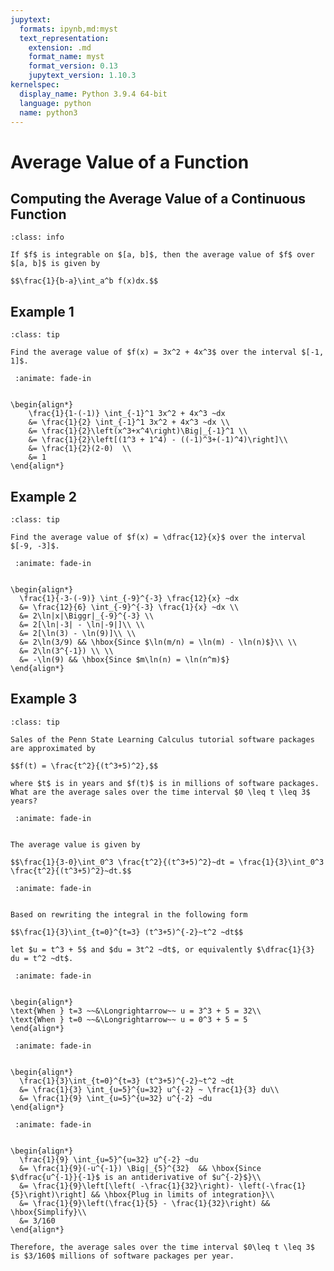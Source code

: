 ```yaml
---
jupytext:
  formats: ipynb,md:myst
  text_representation:
    extension: .md
    format_name: myst
    format_version: 0.13
    jupytext_version: 1.10.3
kernelspec:
  display_name: Python 3.9.4 64-bit
  language: python
  name: python3
---
```

# Average Value of a Function

## Computing the Average Value of a Continuous Function

```{admonition} Definition
:class: info

If $f$ is integrable on $[a, b]$, then the average value of $f$ over $[a, b]$ is given by

$$\frac{1}{b-a}\int_a^b f(x)dx.$$
```

## Example 1

```{admonition} Computing the average value
:class: tip

Find the average value of $f(x) = 3x^2 + 4x^3$ over the interval $[-1, 1]$.
```

```{dropdown} **Step 1:** The average value is given by
 :animate: fade-in


\begin{align*}
    \frac{1}{1-(-1)} \int_{-1}^1 3x^2 + 4x^3 ~dx 
    &= \frac{1}{2} \int_{-1}^1 3x^2 + 4x^3 ~dx \\
    &= \frac{1}{2}\left(x^3+x^4\right)\Big|_{-1}^1 \\
    &= \frac{1}{2}\left[(1^3 + 1^4) - ((-1)^3+(-1)^4)\right]\\
    &= \frac{1}{2}(2-0)  \\
    &= 1
\end{align*}
```

## Example 2

```{admonition} Computing the average value
:class: tip

Find the average value of $f(x) = \dfrac{12}{x}$ over the interval $[-9, -3]$.
```

```{dropdown} **Step 1:** The average value is given by
 :animate: fade-in


\begin{align*}
  \frac{1}{-3-(-9)} \int_{-9}^{-3} \frac{12}{x} ~dx 
  &= \frac{12}{6} \int_{-9}^{-3} \frac{1}{x} ~dx \\
  &= 2\ln|x|\Biggr|_{-9}^{-3} \\
  &= 2[\ln|-3| - \ln|-9|]\\ \\
  &= 2[\ln(3) - \ln(9)]\\ \\
  &= 2\ln(3/9) && \hbox{Since $\ln(m/n) = \ln(m) - \ln(n)$}\\ \\
  &= 2\ln(3^{-1}) \\ \\
  &= -\ln(9) && \hbox{Since $m\ln(n) = \ln(n^m)$}
\end{align*}
```

## Example 3

```{admonition} Computing average sales
:class: tip

Sales of the Penn State Learning Calculus tutorial software packages are approximated by

$$f(t) = \frac{t^2}{(t^3+5)^2},$$

where $t$ is in years and $f(t)$ is in millions of software packages. What are the average sales over the time interval $0 \leq t \leq 3$ years?
```

```{dropdown} **Step 1:** Use the definition of average value.
 :animate: fade-in


The average value is given by

$$\frac{1}{3-0}\int_0^3 \frac{t^2}{(t^3+5)^2}~dt = \frac{1}{3}\int_0^3 \frac{t^2}{(t^3+5)^2}~dt.$$
```

```{dropdown} **Step 2:** Identify a suitable substitution.
 :animate: fade-in


Based on rewriting the integral in the following form

$$\frac{1}{3}\int_{t=0}^{t=3} (t^3+5)^{-2}~t^2 ~dt$$

let $u = t^3 + 5$ and $du = 3t^2 ~dt$, or equivalently $\dfrac{1}{3} du = t^2 ~dt$.
```

```{dropdown} **Step 3:** Determine the new limits of integration using the substitution $u = t^3 + 5$.
 :animate: fade-in


\begin{align*}
\text{When } t=3 ~~&\Longrightarrow~~ u = 3^3 + 5 = 32\\
\text{When } t=0 ~~&\Longrightarrow~~ u = 0^3 + 5 = 5
\end{align*}
```

```{dropdown} **Step 4:** Rewrite the integral in terms of $u$ and $du$.
 :animate: fade-in


\begin{align*}
  \frac{1}{3}\int_{t=0}^{t=3} (t^3+5)^{-2}~t^2 ~dt
  &= \frac{1}{3} \int_{u=5}^{u=32} u^{-2} ~ \frac{1}{3} du\\
  &= \frac{1}{9} \int_{u=5}^{u=32} u^{-2} ~du
\end{align*}
```

```{dropdown} **Step 5:** Evaluate the integral.
 :animate: fade-in


\begin{align*}
  \frac{1}{9} \int_{u=5}^{u=32} u^{-2} ~du 
  &= \frac{1}{9}(-u^{-1}) \Big|_{5}^{32}  && \hbox{Since $\dfrac{u^{-1}}{-1}$ is an antiderivative of $u^{-2}$}\\
  &= \frac{1}{9}\left[\left( -\frac{1}{32}\right)- \left(-\frac{1}{5}\right)\right] && \hbox{Plug in limits of integration}\\
  &= \frac{1}{9}\left(\frac{1}{5} - \frac{1}{32}\right) && \hbox{Simplify}\\
  &= 3/160
\end{align*}

Therefore, the average sales over the time interval $0\leq t \leq 3$ is $3/160$ millions of software packages per year.
```